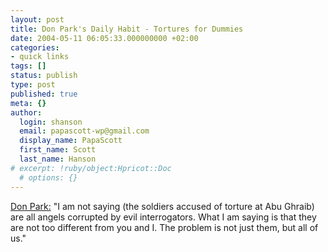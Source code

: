 ```yaml
---
layout: post
title: Don Park's Daily Habit - Tortures for Dummies
date: 2004-05-11 06:05:33.000000000 +02:00
categories:
- quick links
tags: []
status: publish
type: post
published: true
meta: {}
author:
  login: shanson
  email: papascott-wp@gmail.com
  display_name: PapaScott
  first_name: Scott
  last_name: Hanson
# excerpt: !ruby/object:Hpricot::Doc
  # options: {}
---
```

<p><a title="Don Park's Daily Habit - Tortures for Dummies" href="http://www.docuverse.com/blog/donpark/EntryViewPage.aspx?guid=6b12221b-9ef6-471c-9c06-672a4b18743a">Don Park:</a> "I am not saying (the soldiers accused of torture at Abu Ghraib) are all angels corrupted by evil interrogators.  What I am saying is that they are not too different from you and I.  The problem is not just them, but all of us."</p>

